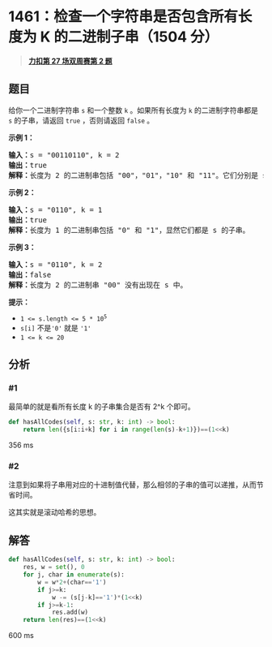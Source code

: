 # 1461：检查一个字符串是否包含所有长度为 K 的二进制子串（1504 分）


> <u>**[力扣第 27 场双周赛第 2 题](https://leetcode.cn/problems/check-if-a-string-contains-all-binary-codes-of-size-k/)**</u>

## 题目

<p>给你一个二进制字符串 <code>s</code> 和一个整数 <code>k</code> 。如果所有长度为 <code>k</code> 的二进制字符串都是 <code>s</code> 的子串，请返回 <code>true</code> ，否则请返回 <code>false</code> 。</p>



<p><strong>示例 1：</strong></p>

<pre>
<strong>输入：</strong>s = "00110110", k = 2
<strong>输出：</strong>true
<strong>解释：</strong>长度为 2 的二进制串包括 "00"，"01"，"10" 和 "11"。它们分别是 s 中下标为 0，1，3，2 开始的长度为 2 的子串。
</pre>

<p><strong>示例 2：</strong></p>

<pre>
<strong>输入：</strong>s = "0110", k = 1
<strong>输出：</strong>true
<strong>解释：</strong>长度为 1 的二进制串包括 "0" 和 "1"，显然它们都是 s 的子串。
</pre>

<p><strong>示例 3：</strong></p>

<pre>
<strong>输入：</strong>s = "0110", k = 2
<strong>输出：</strong>false
<strong>解释：</strong>长度为 2 的二进制串 "00" 没有出现在 s 中。
</pre>



<p><strong>提示：</strong></p>

<ul>
<li><code>1 &lt;= s.length &lt;= 5 * 10<sup>5</sup></code></li>
<li><code>s[i]</code> 不是<code>'0'</code> 就是 <code>'1'</code></li>
<li><code>1 &lt;= k &lt;= 20</code></li>
</ul>


## 分析

### #1

最简单的就是看所有长度 k 的子串集合是否有 2^k 个即可。

```python
def hasAllCodes(self, s: str, k: int) -> bool:
    return len({s[i:i+k] for i in range(len(s)-k+1)})==(1<<k)
```
356 ms

### #2

注意到如果将子串用对应的十进制值代替，那么相邻的子串的值可以递推，从而节省时间。

这其实就是滚动哈希的思想。


## 解答

```python
def hasAllCodes(self, s: str, k: int) -> bool:
    res, w = set(), 0
    for j, char in enumerate(s):
        w = w*2+(char=='1')
        if j>=k:
            w -= (s[j-k]=='1')*(1<<k)
        if j>=k-1:
            res.add(w)
    return len(res)==(1<<k)
```
600 ms


